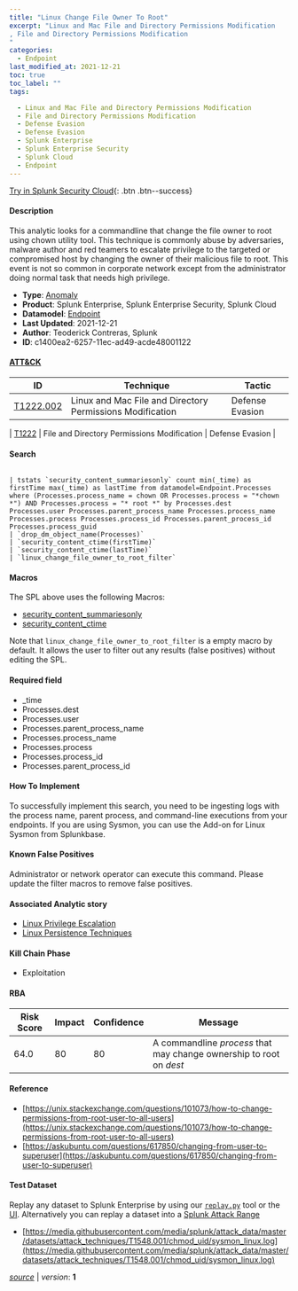```yaml
---
title: "Linux Change File Owner To Root"
excerpt: "Linux and Mac File and Directory Permissions Modification
, File and Directory Permissions Modification
"
categories:
  - Endpoint
last_modified_at: 2021-12-21
toc: true
toc_label: ""
tags:

  - Linux and Mac File and Directory Permissions Modification
  - File and Directory Permissions Modification
  - Defense Evasion
  - Defense Evasion
  - Splunk Enterprise
  - Splunk Enterprise Security
  - Splunk Cloud
  - Endpoint
---
```




[Try in Splunk Security Cloud](https://www.splunk.com/en_us/cyber-security.html){: .btn .btn--success}

#### Description

This analytic looks for a commandline that change the file owner to root using chown utility tool. This technique is commonly abuse by adversaries, malware author and red teamers to escalate privilege to the targeted or compromised host by changing the owner of their malicious file to root. This event is not so common in corporate network except from the administrator doing normal task that needs high privilege.

- **Type**: [Anomaly](https://github.com/splunk/security_content/wiki/object-Analytic-Types)
- **Product**: Splunk Enterprise, Splunk Enterprise Security, Splunk Cloud
- **Datamodel**: [Endpoint](https://docs.splunk.com/Documentation/CIM/latest/User/Endpoint)
- **Last Updated**: 2021-12-21
- **Author**: Teoderick Contreras, Splunk
- **ID**: c1400ea2-6257-11ec-ad49-acde48001122


#### [ATT&CK](https://attack.mitre.org/)

| ID             | Technique        |  Tactic             |
| -------------- | ---------------- |-------------------- |
| [T1222.002](https://attack.mitre.org/techniques/T1222/002/) | Linux and Mac File and Directory Permissions Modification | Defense Evasion |

| [T1222](https://attack.mitre.org/techniques/T1222/) | File and Directory Permissions Modification | Defense Evasion |

#### Search

```

| tstats `security_content_summariesonly` count min(_time) as firstTime max(_time) as lastTime from datamodel=Endpoint.Processes where (Processes.process_name = chown OR Processes.process = "*chown *") AND Processes.process = "* root *" by Processes.dest Processes.user Processes.parent_process_name Processes.process_name Processes.process Processes.process_id Processes.parent_process_id Processes.process_guid 
| `drop_dm_object_name(Processes)` 
| `security_content_ctime(firstTime)` 
| `security_content_ctime(lastTime)` 
| `linux_change_file_owner_to_root_filter`
```

#### Macros
The SPL above uses the following Macros:
* [security_content_summariesonly](https://github.com/splunk/security_content/blob/develop/macros/security_content_summariesonly.yml)
* [security_content_ctime](https://github.com/splunk/security_content/blob/develop/macros/security_content_ctime.yml)

Note that `linux_change_file_owner_to_root_filter` is a empty macro by default. It allows the user to filter out any results (false positives) without editing the SPL.

#### Required field
* _time
* Processes.dest
* Processes.user
* Processes.parent_process_name
* Processes.process_name
* Processes.process
* Processes.process_id
* Processes.parent_process_id


#### How To Implement
To successfully implement this search, you need to be ingesting logs with the process name, parent process, and command-line executions from your endpoints. If you are using Sysmon, you can use the Add-on for Linux Sysmon from Splunkbase.

#### Known False Positives
Administrator or network operator can execute this command. Please update the filter macros to remove false positives.

#### Associated Analytic story
* [Linux Privilege Escalation](/stories/linux_privilege_escalation)
* [Linux Persistence Techniques](/stories/linux_persistence_techniques)


#### Kill Chain Phase
* Exploitation



#### RBA

| Risk Score  | Impact      | Confidence   | Message      |
| ----------- | ----------- |--------------|--------------|
| 64.0 | 80 | 80 | A commandline $process$ that may change ownership to root on $dest$ |




#### Reference

* [https://unix.stackexchange.com/questions/101073/how-to-change-permissions-from-root-user-to-all-users](https://unix.stackexchange.com/questions/101073/how-to-change-permissions-from-root-user-to-all-users)
* [https://askubuntu.com/questions/617850/changing-from-user-to-superuser](https://askubuntu.com/questions/617850/changing-from-user-to-superuser)



#### Test Dataset
Replay any dataset to Splunk Enterprise by using our [`replay.py`](https://github.com/splunk/attack_data#using-replaypy) tool or the [UI](https://github.com/splunk/attack_data#using-ui).
Alternatively you can replay a dataset into a [Splunk Attack Range](https://github.com/splunk/attack_range#replay-dumps-into-attack-range-splunk-server)


* [https://media.githubusercontent.com/media/splunk/attack_data/master/datasets/attack_techniques/T1548.001/chmod_uid/sysmon_linux.log](https://media.githubusercontent.com/media/splunk/attack_data/master/datasets/attack_techniques/T1548.001/chmod_uid/sysmon_linux.log)



[*source*](https://github.com/splunk/security_content/tree/develop/detections/endpoint/linux_change_file_owner_to_root.yml) \| *version*: **1**
